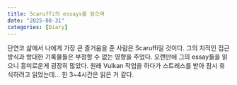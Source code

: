 ```yaml
---
title: Scaruffi의 essays를 읽으며
date: "2025-08-31"
categories: [Diary]
---
```


단연코 삶에서 나에게 가장 큰 즐거움을 준 사람은 Scaruffi일 것이다. 그의 지적인 접근 방식과 방대한 기록물들은 부정할 수 없는 영향을 주었다. 오랜만에 그의 essay들을 읽으니 흥미로운게 굉장히 많았다. 원래 Vulkan 작업을 하다가 스트레스를 받아 잠시 휴식하려고 읽었는데... 한 3~4시간은 읽은 거 같다.